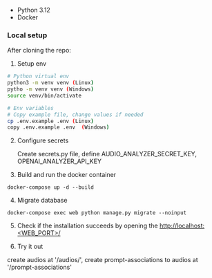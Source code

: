 
- Python 3.12
- Docker  

### Local setup

After cloning the repo:

1. Setup env

```bash
# Python virtual env
python3 -m venv venv (Linux)
pytho -m venv venv (Windows)
source venv/bin/activate
```

```bash
# Env variables
# Copy example file, change values if needed
cp .env.example .env (Linux)
copy .env.example .env  (Windows)
```

2. Configure secrets

   Create secrets.py file, 
   define AUDIO_ANALYZER_SECRET_KEY, OPENAI_ANALYZER_API_KEY

3. Build and run the docker container

```
docker-compose up -d --build    
```

4. Migrate database

```
docker-compose exec web python manage.py migrate --noinput
```

5. Check if the installation succeeds by opening the [http://localhost:<WEB_PORT>/]() 

6. Try it out

create audios at '/audios/', create prompt-associations to audios at '/prompt-associations'


